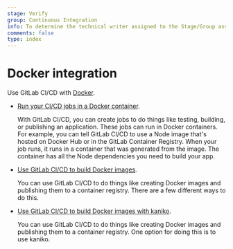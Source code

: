 ```yaml
---
stage: Verify
group: Continuous Integration
info: To determine the technical writer assigned to the Stage/Group associated with this page, see https://about.gitlab.com/handbook/engineering/ux/technical-writing/#assignments
comments: false
type: index
---
```


# Docker integration

Use GitLab CI/CD with [Docker](https://www.docker.com).

- [Run your CI/CD jobs in a Docker container](using_docker_images.md).

  With GitLab CI/CD, you can create jobs to do things like testing, building, or publishing
  an application. These jobs can run in Docker containers. For example, you can tell 
  GitLab CI/CD to use a Node image that's hosted on Docker Hub or in the GitLab Container Registry.
  When your job runs, it runs in a container that was generated from the image.
  The container has all the Node dependencies you need to build your app.

- [Use GitLab CI/CD to build Docker images](using_docker_build.md).

  You can use GitLab CI/CD to do things like creating Docker images and publishing
  them to a container registry. There are a few different ways to do this.

- [Use GitLab CI/CD to build Docker images with kaniko](using_kaniko.md).

  You can use GitLab CI/CD to do things like creating Docker images and publishing
  them to a container registry. One option for doing this is to use kaniko.
